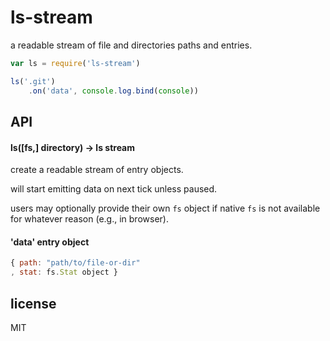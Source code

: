 # ls-stream

a readable stream of file and directories paths and entries.

```javascript
var ls = require('ls-stream')

ls('.git')
    .on('data', console.log.bind(console))

```

## API

#### ls([fs,] directory) -> ls stream

create a readable stream of entry objects.

will start emitting data on next tick unless paused.

users may optionally provide their own `fs` object if native `fs` is not
available for whatever reason (e.g., in browser).

#### 'data' entry object

```javascript
{ path: "path/to/file-or-dir"
, stat: fs.Stat object }
```

## license

MIT
